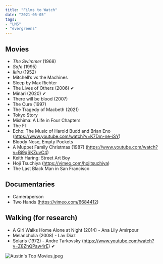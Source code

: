 ```yaml
---
title: "Films to Watch"
date: "2021-05-05"
tags:
- "LMS"
- "evergreens"
---
```


## Movies

- *The Swimmer* (1968)
- *Safe* (1995)
- *Ikiru* (1952)
- Mitchell’s vs the Machines
- Sleep by Max Richter
- The Lives of Others (2006) ✔
- Minari (2020) ✔
- There will be blood (2007)
- The Cure (1997)
- The Tragedy of Macbeth (2021)
- Tokyo Story
- Mishima: A Life in Four Chapters
- The Fl
- Echo: The Music of Harold Budd and Brian Eno (https://www.youtube.com/watch?v=K7Dm-ne-iSY)
- Bloody Nose, Empty Pockets
- A Muppet Family Christmas (1987) (https://www.youtube.com/watch?v=Bi9qSKZuvC4)
- Keith Haring: Street Art Boy
- Hoji Tsuchiya (https://vimeo.com/hojitsuchiya)
- The Last Black Man in San Francisco

## Documentaries

- Cameraperson
- Two Hands (https://vimeo.com/6684412)

## Walking (for research)

- A Girl Walks Home Alone at Night (2014) - Ana Lily Amirpour
- Melancholia (2008) - Lav Diaz
- Solaris (1972) - Andre Tarkovsky (https://www.youtube.com/watch?v=Z8ZhQPaw4rE) ✔

![Austin's Top Movies.jpeg](https://res.craft.do/user/full/63534923-d6b9-bddc-93d1-c854ccf112a8/doc/DE4D364A-DDD5-4CE0-A5C8-09481077C7D4/036BD94F-48EF-4DC0-9168-0DB8900E7DCB_2/Austins%20Top%20Movies.jpeg)